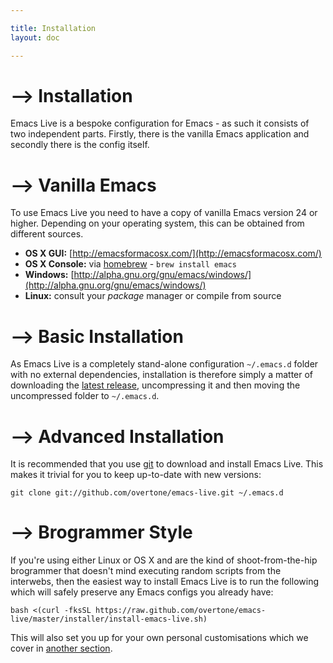 ```yaml
---

title: Installation
layout: doc

---
```


# --> Installation

Emacs Live is a bespoke configuration for Emacs - as such it consists of
two independent parts. Firstly, there is the vanilla Emacs application
and secondly there is the config itself.

# --> Vanilla Emacs

To use Emacs Live you need to have a copy of vanilla Emacs version 24 or
higher. Depending on your operating system, this can be obtained from
different sources.

* **OS X GUI:** [http://emacsformacosx.com/](http://emacsformacosx.com/)
* **OS X Console:** via [homebrew](http://mxcl.github.com/homebrew/) - `brew install emacs`
* **Windows:** [http://alpha.gnu.org/gnu/emacs/windows/](http://alpha.gnu.org/gnu/emacs/windows/)
* **Linux:** consult your _package_ manager or compile from source

# --> Basic Installation

As Emacs Live is a completely stand-alone configuration `~/.emacs.d`
folder with no external dependencies, installation is therefore simply a
matter of downloading the
[latest release](https://github.com/overtone/emacs-live/tags),
uncompressing it and then moving the uncompressed folder to
`~/.emacs.d`.

# --> Advanced Installation

It is recommended that you use [git](http://git-scm.com) to download and install Emacs Live. This makes it trivial for you to keep up-to-date with new versions:

    git clone git://github.com/overtone/emacs-live.git ~/.emacs.d

# --> Brogrammer Style

If you're using either Linux or OS X and are the kind of
shoot-from-the-hip brogrammer that doesn't mind executing random scripts
from the interwebs, then the easiest way to install Emacs Live is to run
the following which will safely preserve any Emacs configs you already
have:

    bash <(curl -fksSL https://raw.github.com/overtone/emacs-live/master/installer/install-emacs-live.sh)

This will also set you up for your own personal customisations which we
cover in [another section](doc-customisation.html).
